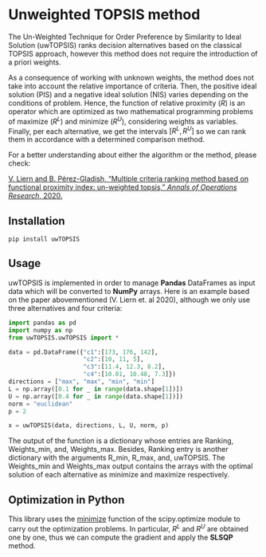 # Unweighted TOPSIS method

The Un-Weighted Technique for Order Preference by Similarity to Ideal Solution (uwTOPSIS) ranks decision alternatives based on the classical TOPSIS approach, however this method does not require the introduction of a priori weights.

As a consequence of working with unknown weights, the method does not take into account the relative importance of criteria. Then, the positive ideal solution (PIS) and a negative ideal solution (NIS) varies depending on the conditions of problem. Hence, the function of relative proximity ($R$) is an operator which are optimized as two mathematical programming problems of maximize ($R^L$) and minimize ($R^U$), considering weights as variables. Finally, per each alternative, we get the intervals $[R^L, R^U]$ so we can rank them in accordance with a determined comparison method.

For a better understanding about either the algorithm or the method, please check:

[V. Liern and B. Pérez-Gladish, “Multiple criteria ranking method based on functional proximity index: un-weighted topsis,” _Annals of Operations Research_, 2020.](https://doi.org/10.1007/s10479-020-03718-1)

## Installation

```terminal
pip install uwTOPSIS
```

## Usage

uwTOPSIS is implemented in order to manage **Pandas** DataFrames as input data which will be converted to **NumPy** arrays. Here is an example based on the paper abovementioned (V. Liern et. al 2020), although we only use three alternatives and four criteria:

```python
import pandas as pd
import numpy as np
from uwTOPSIS.uwTOPSIS import *

data = pd.DataFrame({"c1":[173, 176, 142],
                     "c2":[10, 11, 5],
                     "c3":[11.4, 12.3, 8.2],
                     "c4":[10.01, 10.48, 7.3]})
directions = ["max", "max", "min", "min"]
L = np.array([0.1 for _ in range(data.shape[1])])
U = np.array([0.4 for _ in range(data.shape[1])])
norm = "euclidean"
p = 2

x = uwTOPSIS(data, directions, L, U, norm, p)
```

The output of the function is a dictionary whose entries are Ranking, Weights_min, and, Weights_max. Besides, Ranking entry is another dictionary with the arguments R_min, R_max, and, uwTOPSIS. The Weights_min and Weights_max output contains the arrays with the optimal solution of each alternative as minimize and maximize respectively.

## Optimization in Python

This library uses the [minimize](https://docs.scipy.org/doc/scipy/reference/generated/scipy.optimize.minimize.html) function of the scipy.optimize module to carry out the optimization problems. In particular, $R^L$ and $R^U$ are obtained one by one, thus we can compute the gradient and apply the __SLSQP__ method.
